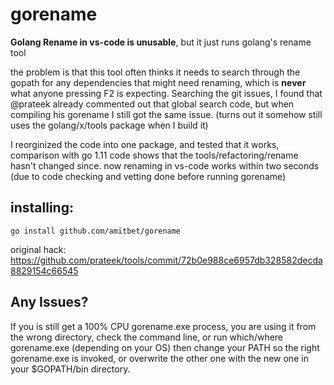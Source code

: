 # gorename
**Golang Rename in vs-code is unusable**, but it just runs golang's rename tool

the problem is that this tool often thinks it needs to search through the gopath for any dependencies that might need renaming, which is **never** what anyone pressing F2 is expecting.
Searching the git issues, I found that @prateek already commented out that global search code, but when compiling his gorename I still got the same issue. (turns out it somehow still uses the golang/x/tools package when I build it)

I reorginized the code into one package, and tested that it works, comparison with go 1.11 code shows that the tools/refactoring/rename hasn't changed since.
now renaming in vs-code works within two seconds (due to code checking and vetting done before running gorename)

## installing:
```
go install github.com/amitbet/gorename
```

original hack:
https://github.com/prateek/tools/commit/72b0e988ce6957db328582decda8829154c66545

## Any Issues?
If you is still get a 100% CPU gorename.exe process, you are using it from the wrong directory,
check the command line, or run which/where gorename.exe (depending on your OS)
then change your PATH so the right gorename.exe is invoked, or overwrite the other one with the new one in your $GOPATH/bin directory.

